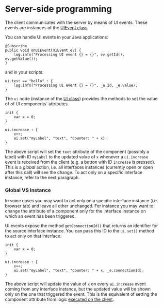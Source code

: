 # Server-side programming

The client communicates with the server by means of UI events. These events are instances of the [UIEvent class](../../../sfera/apidocs/cc/sferalabs/sfera/ui/UIEvent.html).

You can handle UI events in your Java applications:

```
@Subscribe
public void onUiEvent(UIEvent ev) {
    log.info("Processing UI event {} = {}", ev.getId(), ev.getValue());
}				
```

and in your scripts:

```
ui.test == "hello" : {
    log.info("Processing UI event {} = {}", _e.id, _e.value);
}
```

The `ui` node (instance of the [UI class](../../../sfera/apidocs/cc/sferalabs/sfera/ui/UI.html)) provides the methods to set the value of of UI components' attributes.

```
init {
    var x = 0;
}

ui.increase : {
    x++;
    ui.set("myLabel", "text", "Counter: " + x);
}
```

The above script will set the `text` attribute of the component (possibly a label) with ID `myLabel` to the updated value of `x` whenever a `ui.increase` event is received from the client (e.g. a button with ID `increase` is pressed). This is a _global_ action, i.e. all interfaces instances (currently open or open after this call) will see the change. To act only on a specific interface instance, refer to the next paragraph. 

### Global VS Instance

In some cases you may want to act only on a specific interface instance (i.e. browser tab) and leave all other unchanged. For instance you may want to change the attribute of a component only for the interface instance on which an event has been triggered.

UI events expose the method `getConnectionId()` that returns an identifier for the source interface instance. You can pass this ID to the `ui.set()` method to act only on that interface:

```
init {
    var x = 0;
}

ui.increase : {
    x++;
    ui.set("myLabel", "text", "Counter: " + x, _e.connectionId);
}
```

The above script will update the value of `x` on every `ui.increase` event coming from any interface instance, but the updated value will be shown only on the one that triggered the event. This is the equivalent of setting the component attribute from logic [executed on the client](client-scripting.html).
